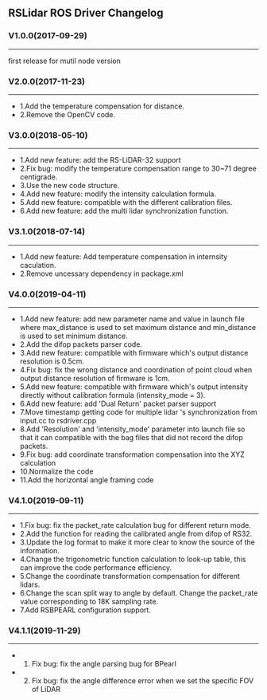 ## RSLidar ROS Driver Changelog

### V1.0.0(2017-09-29)
---
first release for mutil node version

### V2.0.0(2017-11-23)
---
* 1.Add the temperature compensation for distance.
* 2.Remove the OpenCV code.

### V3.0.0(2018-05-10)
---
* 1.Add new feature: add the RS-LiDAR-32 support
* 2.Fix bug: modify the temperature compensation range to 30~71 degree centigrade.
* 3.Use the new code structure.
* 4.Add new feature: modify the intensity calculation formula.
* 5.Add new feature: compatible with the different calibration files.
* 6.Add new feature: add the multi lidar synchronization function.

### V3.1.0(2018-07-14)
---
* 1.Add new feature: Add temperature compensation in internsity caculation.
* 2.Remove uncessary dependency in package.xml

### V4.0.0(2019-04-11)
---
* 1.Add new feature: add new parameter name and value in launch file where max_distance is used to set maximum distance and min_distance is used to set minimum distance.
* 2.Add the difop packets parser code.
* 3.Add new feature: compatible with firmware which's output distance resolution is 0.5cm.
* 4.Fix bug: fix the wrong distance and coordination of point cloud when output distance resolution of firmware is 1cm.
* 5.Add new feature: compatible with firmware which's output intensity directly without calibration formula (intensity_mode = 3).
* 6.Add new feature: add 'Dual Return' packet parser support
* 7.Move timestamp getting code for multiple lidar 's synchronization from input.cc to rsdriver.cpp
* 8.Add 'Resolution' and 'intensity_mode' parameter into launch file so that it can compatible with the bag files that did not record the difop packets.
* 9.Fix bug: add coordinate transformation compensation into the XYZ calculation
* 10.Normalize the code
* 11.Add the horizontal angle framing code

### V4.1.0(2019-09-11)
---
* 1.Fix bug: fix the packet_rate calculation bug for different return mode.
* 2.Add the function for reading the calibrated angle from difop of RS32.
* 3.Update the log format to make it more clear to know the source of the information.
* 4.Change the trigonometric function calculation to look-up table, this can improve the code performance efficiency.
* 5.Change the coordinate transformation compensation for different lidars.
* 6.Change the scan split way to angle by default. Change the packet_rate value corresponding to 18K sampling rate.
* 7.Add RSBPEARL configuration support.

### V4.1.1(2019-11-29)
---
* 1. Fix bug: fix the angle parsing bug for BPearl
* 2. Fix bug: fix the angle difference error when we set the specific FOV of LiDAR
